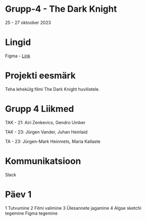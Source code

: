 # Grupp-4 - The Dark Knight

25 - 27 oktoober 2023

# Lingid
Figma - [Link](https://www.figma.com/file/Kwk7bkDrHv9pB6saqIEbdd/The-Dark-Knight?type=design&node-id=0-1&mode=design&t=WMd09fI1eixsB1It-0)

# Projekti eesmärk
Teha lehekülg filmi The Dark Knight huvilistele.

# Grupp 4 Liikmed
TAK - 21: Airi Zenkevics, Gendro Umber

TAK - 23: Jürgen Vander, Juhan Heinlaid

TA - 23: Jürgen-Mark Heinmets, Maria Kallaste



# Kommunikatsioon

Slack


# Päev 1
1 Tutvumine
2 Filmi valimine
3 Ülesannete jagamine
4 Algse sketchi tegemine
Figma tegemine

